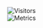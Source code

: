 <img alt="Visitors" src="https://visitor-badge.laobi.icu/badge?page_id=Be1zebub"/>
<br/>
<img alt="Metrics" src="https://metrics.lecoq.io/Be1zebub?template=classic&config.timezone=Asia%2FKrasnoyarsk"/>

